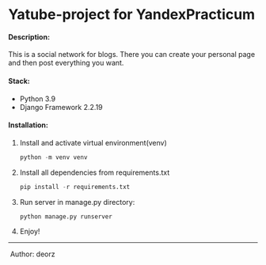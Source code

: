 # Yatube-project for YandexPracticum
#### Description:

This is a social network for blogs. There you can create your personal page and then post everything you want.







#### Stack:

- Python 3.9
- Django Framework 2.2.19





#### Installation:

1. Install and activate virtual environment(venv)

   ```python
   python -m venv venv
   ```

2. Install all dependencies from requirements.txt

   ```python
   pip install -r requirements.txt
   ```

3. Run server in manage.py directory:

   ```python
   python manage.py runserver
   ```

   

4. Enjoy!

------

​																																									Author: deorz
